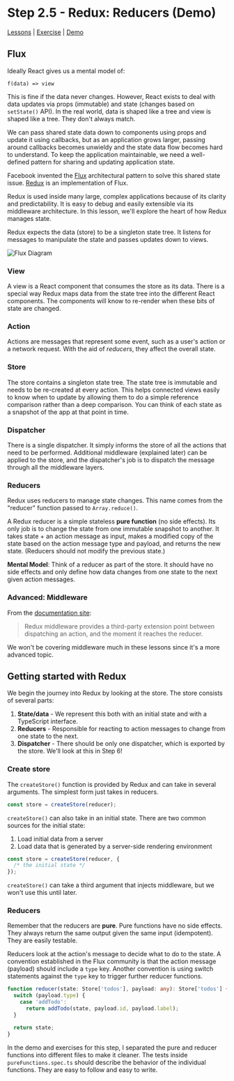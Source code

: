 # Step 2.5 - Redux: Reducers (Demo)

[Lessons](../) | [Exercise](./exercise/) | [Demo](./demo/)

## Flux

Ideally React gives us a mental model of:

```
f(data) => view
```

This is fine if the data never changes. However, React exists to deal with data updates via props (immutable) and state (changes based on `setState()` API). In the real world, data is shaped like a tree and view is shaped like a tree. They don't always match.

We can pass shared state data down to components using props and update it using callbacks, but as an application grows larger, passing around callbacks becomes unwieldy and the state data flow becomes hard to understand. To keep the application maintainable, we need a well-defined pattern for sharing and updating application state.

Facebook invented the [Flux](https://facebook.github.io/flux/) architectural pattern to solve this shared state issue. [Redux](https://redux.js.org/) is an implementation of Flux.

Redux is used inside many large, complex applications because of its clarity and predictability. It is easy to debug and easily extensible via its middleware architecture. In this lesson, we'll explore the heart of how Redux manages state.

Redux expects the data (store) to be a singleton state tree. It listens for messages to manipulate the state and passes updates down to views.

![Flux Diagram](../assets/flux.png)

### View

A view is a React component that consumes the store as its data. There is a special way Redux maps data from the state tree into the different React components. The components will know to re-render when these bits of state are changed.

### Action

Actions are messages that represent some event, such as a user's action or a network request. With the aid of _reducers_, they affect the overall state.

### Store

The store contains a singleton state tree. The state tree is immutable and needs to be re-created at every action. This helps connected views easily to know when to update by allowing them to do a simple reference comparison rather than a deep comparison. You can think of each state as a snapshot of the app at that point in time.

### Dispatcher

There is a single dispatcher. It simply informs the store of all the actions that need to be performed. Additional middleware (explained later) can be applied to the store, and the dispatcher's job is to dispatch the message through all the middleware layers.

### Reducers

Redux uses reducers to manage state changes. This name comes from the "reducer" function passed to `Array.reduce()`.

A Redux reducer is a simple stateless **pure function** (no side effects). Its only job is to change the state from one immutable snapshot to another. It takes state + an action message as input, makes a modified copy of the state based on the action message type and payload, and returns the new state. (Reducers should not modify the previous state.)

**Mental Model**: Think of a reducer as part of the store. It should have no side effects and only define how data changes from one state to the next given action messages.

### Advanced: Middleware

From the [documentation site](https://redux.js.org/advanced/middleware):

> Redux middleware provides a third-party extension point between dispatching an action, and the moment it reaches the reducer.

We won't be covering middleware much in these lessons since it's a more advanced topic.

## Getting started with Redux

We begin the journey into Redux by looking at the store. The store consists of several parts:

1. **State/data** - We represent this both with an initial state and with a TypeScript interface.
2. **Reducers** - Responsible for reacting to action messages to change from one state to the next.
3. **Dispatcher** - There should be only one dispatcher, which is exported by the store. We'll look at this in Step 6!

### Create store

The `createStore()` function is provided by Redux and can take in several arguments. The simplest form just takes in reducers.

```ts
const store = createStore(reducer);
```

`createStore()` can also take in an initial state. There are two common sources for the initial state:

1. Load initial data from a server
2. Load data that is generated by a server-side rendering environment

```ts
const store = createStore(reducer, {
  /* the initial state */
});
```

`createStore()` can take a third argument that injects middleware, but we won't use this until later.

### Reducers

Remember that the reducers are **pure**. Pure functions have no side effects. They always return the same output given the same input (idempotent). They are easily testable.

Reducers look at the action's message to decide what to do to the state. A convention established in the Flux community is that the action message (payload) should include a `type` key. Another convention is using switch statements against the `type` key to trigger further reducer functions.

```ts
function reducer(state: Store['todos'], payload: any): Store['todos'] {
  switch (payload.type) {
    case 'addTodo':
      return addTodo(state, payload.id, payload.label);
  }

  return state;
}
```

In the demo and exercises for this step, I separated the pure and reducer functions into different files to make it cleaner. The tests inside `pureFunctions.spec.ts` should describe the behavior of the individual functions. They are easy to follow and easy to write.
